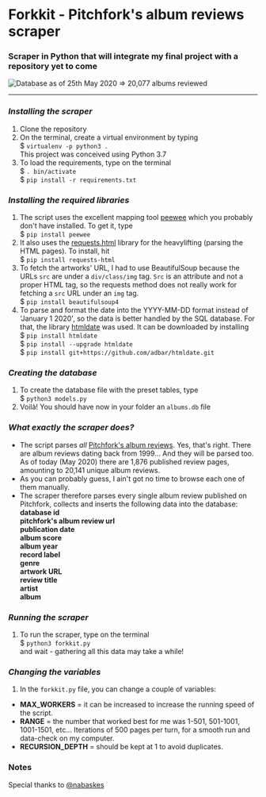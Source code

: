 # Forkkit - Pitchfork's album reviews scraper

### Scraper in Python that will integrate my final project with a repository yet to come

![Database as of 25th May 2020 => 20,077 albums reviewed](https://i.imgur.com/BjPG6AW.png)

---

### **_Installing the scraper_**

1. Clone the repository
2. On the terminal, create a virtual environment by typing  
   \$ `virtualenv -p python3 .`  
   This project was conceived using Python 3.7
3. To load the requirements, type on the terminal  
   \$ `. bin/activate`  
   \$ `pip install -r requirements.txt`

### **_Installing the required libraries_**

1. The script uses the excellent mapping tool [peewee](https://github.com/coleifer/peewee) which you probably don't have installed. To get it, type  
   \$ `pip install peewee`
2. It also uses the [requests.html](https://github.com/psf/requests-html) library for the heavylifting (parsing the HTML pages). To install, hit  
   \$ `pip install requests-html`
3. To fetch the artworks' URL, I had to use BeautifulSoup because the URLs `src` are under a `div/class/img` tag. `Src` is an attribute and not a proper HTML tag, so the requests method does not really work for fetching a `src` URL under an `img` tag.  
   \$ `pip install beautifulsoup4`
4. To parse and format the date into the YYYY-MM-DD format instead of 'January 1 2020', so the data is better handled by the SQL database. For that, the library [htmldate](https://github.com/adbar/htmldate) was used. It can be downloaded by installing  
   \$ `pip install htmldate`  
   \$ `pip install --upgrade htmldate`  
   \$ `pip install git+https://github.com/adbar/htmldate.git`

### **_Creating the database_**

1. To create the database file with the preset tables, type  
   \$ `python3 models.py`
2. Voilà! You should have now in your folder an `albums.db` file

### **_What exactly the scraper does?_**

- The script parses _all_ [Pitchfork's album reviews](https://pitchfork.com/reviews/albums/). Yes, that's right. There are album reviews dating back from 1999... And they will be parsed too. As of today (May 2020) there are 1,876 published review pages, amounting to 20,141 unique album reviews.
- As you can probably guess, I ain't got no time to browse each one of them manually.
- The scraper therefore parses every single album review published on Pitchfork, collects and inserts the following data into the database:  
  **database id**  
  **pitchfork's album review url**  
  **publication date**  
  **album score**  
  **album year**  
  **record label**  
  **genre**  
  **artwork URL**  
  **review title**  
  **artist**  
  **album**

### **_Running the scraper_**

1. To run the scraper, type on the terminal  
   \$ `python3 forkkit.py`  
   and wait - gathering all this data may take a while!

### **_Changing the variables_**

1. In the `forkkit.py` file, you can change a couple of variables:

- **MAX_WORKERS** = it can be increased to increase the running speed of the script.
- **RANGE** = the number that worked best for me was 1-501, 501-1001, 1001-1501, etc... Iterations of 500 pages per turn, for a smooth run and data-check on my computer.
- **RECURSION_DEPTH** = should be kept at 1 to avoid duplicates.

### Notes

Special thanks to [@nabaskes](https://github.com/nabaskes)
